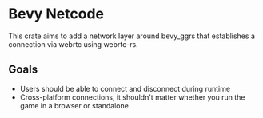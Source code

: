 # Bevy Netcode

This crate aims to add a network layer around bevy_ggrs that establishes a connection via webrtc using webrtc-rs.

## Goals

- Users should be able to connect and disconnect during runtime
- Cross-platform connections, it shouldn't matter whether you run the game in a browser or standalone
